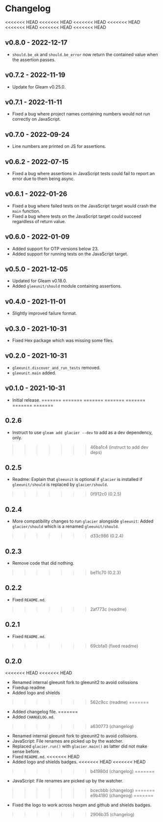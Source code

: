 # Changelog

<<<<<<< HEAD
<<<<<<< HEAD
<<<<<<< HEAD
<<<<<<< HEAD
<<<<<<< HEAD
<<<<<<< HEAD
<<<<<<< HEAD
## v0.8.0 - 2022-12-17

- `should.be_ok` and `should.be_error` now return the contained value when the
  assertion passes.

## v0.7.2 - 2022-11-19

- Update for Gleam v0.25.0.

## v0.7.1 - 2022-11-11

- Fixed a bug where project names containing numbers would not run correctly on
  JavaScript.

## v0.7.0 - 2022-09-24

- Line numbers are printed on JS for assertions.

## v0.6.2 - 2022-07-15

- Fixed a bug where assertions in JavaScript tests could fail to report an
  error due to them being async.

## v0.6.1 - 2022-01-26

- Fixed a bug where failed tests on the JavaScript target would crash the `main`
  function.
- Fixed a bug where tests on the JavaScript target could succeed regardless of
  return value.

## v0.6.0 - 2022-01-09

- Added support for OTP versions below 23.
- Added support for running tests on the JavaScript target.

## v0.5.0 - 2021-12-05

- Updated for Gleam v0.18.0.
- Added `gleeunit/should` module containing assertions.

## v0.4.0 - 2021-11-01

- Slightly improved failure format.

## v0.3.0 - 2021-10-31

- Fixed Hex package which was missing some files.

## v0.2.0 - 2021-10-31

- `gleeunit.discover_and_run_tests` removed.
- `gleeunit.main` added.

## v0.1.0 - 2021-10-31

- Initial release.
=======
=======
=======
=======
=======
=======
=======
## 0.2.6

- Instruct to use `gleam add glacier --dev` to add as a dev dependency, only.

>>>>>>> 46ba1c4 (instruct to add dev deps)
## 0.2.5

- Readme: Explain that `gleeunit` is optional if `glacier` is installed if `gleeunit/should` is replaced by `glacier/should`.

>>>>>>> 0f912c0 (0.2.5)
## 0.2.4

- More compatibility changes to run `glacier` alongside `gleeunit`:
  Added `glacier/should` which is a renamed `gleeunit/should`.

>>>>>>> d33c986 (0.2.4)
## 0.2.3

- Remove code that did nothing.

>>>>>>> be11c70 (0.2.3)
## 0.2.2

- Fixed `README.md`.

>>>>>>> 2af773c (readme)
## 0.2.1

- Fixed `README.md`.

>>>>>>> 69cbfa0 (fixed readme)
## 0.2.0

<<<<<<< HEAD
<<<<<<< HEAD
- Renamed internal gleeunit fork to gleeunit2 to avoid colissions
- Fixedup readme
- Added logo and shields
>>>>>>> 562c9cc (readme)
=======
- Added changelog file.
=======
- Added `CHANGELOG.md`.
>>>>>>> a630773 (changelog)
- Renamed internal gleeunit fork to gleeunit2 to avoid collisions.
- JavaScript: File renames are picked up by the watcher.
- Replaced `glacier.run()` with `glacier.main()` as latter did not make sense before.
- Fixed `README.md`.
<<<<<<< HEAD
- Added logo and shields badges.
<<<<<<< HEAD
<<<<<<< HEAD
>>>>>>> b41980d (changelog)
=======
- JavaScript: File renames are picked up by the watcher.
>>>>>>> bcecbbb (changelog)
=======
>>>>>>> e9b4180 (changeog)
=======
- Fixed the logo to work across hexpm and github and shields badges.
>>>>>>> 2906b35 (changelog)
